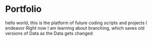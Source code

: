 # Portfolio

hello world, this is the platform of future coding scripts and projects I endeavor
Right now I am learning about branching, which saves old versions of Data as the Data gets changed

